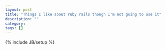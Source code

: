 ```yaml
---
layout: post
title: "Things I like about ruby rails though I'm not going to use it"
description: ""
category: 
tags: []
---
```

{% include JB/setup %}
